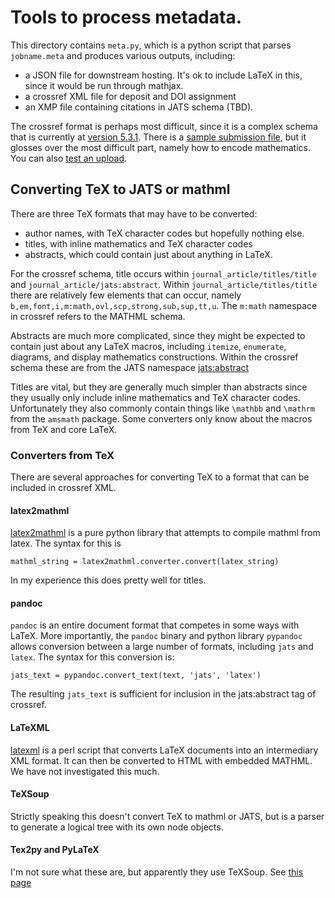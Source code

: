 # Tools to process metadata.

This directory contains `meta.py`, which is a python script that parses `jobname.meta` and
produces various outputs, including:

* a JSON file for downstream hosting. It's ok to include LaTeX in this, since it would be run
  through mathjax.
* a crossref XML file for deposit and DOI assignment
* an XMP file containing citations in JATS schema (TBD).

The crossref format is perhaps most difficult, since it is a complex
schema that is currently at [version
5.3.1](https://data.crossref.org/reports/help/schema_doc/5.3.1/index.html).
There is a [sample submission
file](https://gitlab.com/crossref/schema/-/blob/master/best-practice-examples/journal.article5.3.0.xml),
but it glosses over the most difficult part, namely how to encode
mathematics. You can also [test an
upload](https://data.crossref.org/reports/parser.html).

## Converting TeX to JATS or mathml

There are three TeX formats that may have to be converted:
* author names, with TeX character codes but hopefully nothing else.
* titles, with inline mathematics and TeX character codes
* abstracts, which could contain just about anything in LaTeX.

For the crossref schema, title occurs within
`journal_article/titles/title` and
`journal_article/jats:abstract`. Within `journal_article/titles/title`
there are relatively few elements that can occur, namely
`b,em,font,i,m:math,ovl,scp,strong,sub,sup,tt,u`. The `m:math`
namespace in crossref refers to the MATHML schema.

Abstracts are much more complicated, since they might be expected to
contain just about any LaTeX macros, including `itemize`, `enumerate`,
diagrams, and display mathematics constructions. Within the crossref
schema these are from the JATS namespace
[jats:abstract](https://www.crossref.org/documentation/schema-library/markup-guide-metadata-segments/abstracts/)

Titles are vital, but they are generally much simpler than abstracts
since they usually only include inline mathematics and TeX character
codes. Unfortunately they also commonly contain things like `\mathbb`
and `\mathrm` from the `amsmath` package. Some converters only know
about the macros from TeX and core LaTeX.

### Converters from TeX

There are several approaches for converting TeX to a format that can
be included in crossref XML.

#### latex2mathml

[latex2mathml](https://github.com/roniemartinez/latex2mathml) is a pure python library
that attempts to compile mathml from latex. The syntax for this is
```
mathml_string = latex2mathml.converter.convert(latex_string)
```
In my experience this does pretty well for titles.

#### pandoc

`pandoc` is an entire document format that competes in some ways with LaTeX. More importantly,
the `pandoc` binary and python library `pypandoc` allows conversion between a large number of
formats, including `jats` and `latex`. The syntax for this conversion is:
```
jats_text = pypandoc.convert_text(text, 'jats', 'latex')
```
The resulting `jats_text` is sufficient for inclusion in the jats:abstract tag of crossref.

#### LaTeXML

[latexml](https://math.nist.gov/~BMiller/LaTeXML/) is a perl script
that converts LaTeX documents into an intermediary XML format. It can
then be converted to HTML with embedded MATHML. We have not
investigated this much.

#### TeXSoup

Strictly speaking this doesn't convert TeX to mathml or JATS, but is a parser to generate
a logical tree with its own node objects.

#### Tex2py and PyLaTeX

I'm not sure what these are, but apparently they use TeXSoup.
See [this page](https://zditect.com/blog/50151171.html)